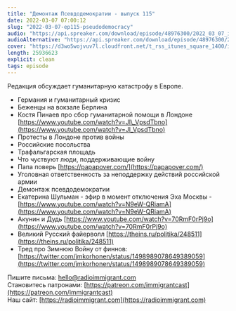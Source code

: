 ```yaml
---
title: "Демонтаж Псевдодемократии - выпуск 115"
date: 2022-03-07 07:00:12
slug: "2022-03-07-ep115-pseudodemocracy"
audio: "https://api.spreaker.com/download/episode/48976300/2022_03_07_icast_ep115_pseudodemocracy.mp3"
audioAlternative: "https://api.spreaker.com/download/episode/48976300/2022_03_07_icast_ep115_pseudodemocracy.mp3"
cover: "https://d3wo5wojvuv7l.cloudfront.net/t_rss_itunes_square_1400/images.spreaker.com/original/ea19fe6dedc127baf5826befa9b009b4.jpg"
length: 25936623
explicit: clean
tags: episode
---
```


Редакция обсуждает гуманитарную катастрофу в Европе.  
  
* Германия и гуманитарный кризис  
* Беженцы на вокзале Берлина  
* Костя Пинаев про сбор гуманитарной помощи в Лондоне [https://www.youtube.com/watch?v=Jl\_VpsdTbno](https://www.youtube.com/watch?v=Jl_VpsdTbno)  
* Протесты в Лондоне против войны  
* Российские посольства  
* Трафальгарская площадь  
* Что чуствуют люди, поддерживающие войну  
* Папа поверь [https://papapover.com/](https://papapover.com/)  
* Уголовная ответственность за неподдержку действий российской армии  
* Демонтаж псевдодемократии  
* Екатерина Шульман - эфир в момент отключения Эха Москвы - [https://www.youtube.com/watch?v=N9eW-QRiamA](https://www.youtube.com/watch?v=N9eW-QRiamA)  
* Акунин и Дудь [https://www.youtube.com/watch?v=70RmF0rPj9o](https://www.youtube.com/watch?v=70RmF0rPj9o)  
* Великий Русский файерволл [https://theins.ru/politika/248511](https://theins.ru/politika/248511)  
* Тред про Зимнюю Войну от финнов: [https://twitter.com/jmkorhonen/status/1498989078649389059](https://twitter.com/jmkorhonen/status/1498989078649389059)  
  
Пишите письма: [hello@radioimmigrant.com](mailto:hello@radioimmigrant.com)  
Становитесь патронами: [https://patreon.com/immigrantcast](https://patreon.com/immigrantcast)  
Наш сайт: [https://radioimmigrant.com](https://radioimmigrant.com)
